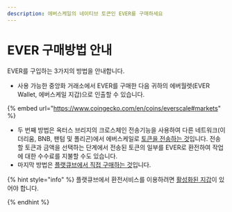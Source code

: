 ```yaml
---
description: 에버스케일의 네이티브 토큰인 EVER를 구매하세요
---
```


# EVER 구매방법 안내

EVER를 구입하는 3가지의 방법을 안내합니다.

* 사용 가능한 중앙화 거래소에서 EVER를 구매한 다음 귀하의 에버월렛(EVER Wallet, 에버스케일 지갑)으로 인출할 수 있습니다.

{% embed url="https://www.coingecko.com/en/coins/everscale#markets" %}

* 두 번째 방법은 옥터스 브리지의 크로스체인 전송기능을 사용하여 다른 네트워크(이더리움, BNB, 팬텀 및 폴리곤)에서 에버스케일로 [토큰을 전송하는 것](http://localhost:5000/s/YHWioUoTfRHYtNnL7rgu/use/bridge/cross-chain-transfer/how-to/transferring-from-another-network-to-everscale)입니다. 전송할 토큰과 금액을 선택하는 단계에서 전송된 토큰의 일부를 EVER로 환전하여 작업에 대한 수수료를 지불할 수도 있습니다.
* 마지막 방법은 [플랫큐브에서 직접 구매하는 것](https://flatqube.io/swap/0:a519f99bb5d6d51ef958ed24d337ad75a1c770885dcd42d51d6663f9fcdacfb2/0:a49cd4e158a9a15555e624759e2e4e766d22600b7800d891e46f9291f044a93d)입니다.&#x20;

{% hint style="info" %}
플랫큐브에서 환전서비스를 이용하려면 [활성화된 지갑](http://localhost:5000/s/vwtaQbYcgICT7ubKSITZ/getting-started/install-and-singing-in/deploy)이 있어야 합니다.


{% endhint %}
